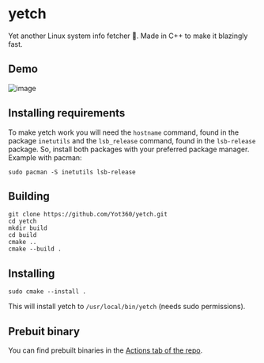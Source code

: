 # yetch
Yet another Linux system info fetcher 🚀.
Made in C++ to make it blazingly fast.

## Demo
![image](https://github.com/user-attachments/assets/bde7c157-fc23-413a-bb90-046f5fc0bd3f)

## Installing requirements
To make yetch work you will need the `hostname` command, found in the package `inetutils` and the `lsb_release` command, found in the `lsb-release` package.
So, install both packages with your preferred package manager. Example with pacman:
```
sudo pacman -S inetutils lsb-release
```

## Building
```
git clone https://github.com/Yot360/yetch.git
cd yetch
mkdir build
cd build
cmake ..
cmake --build .
```

## Installing 
```
sudo cmake --install .
```
This will install yetch to `/usr/local/bin/yetch` (needs sudo permissions).

## Prebuit binary
You can find prebuilt binaries in the [Actions tab of the repo](https://github.com/Yot360/yetch/actions).

